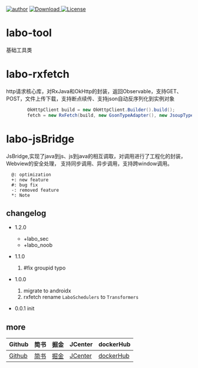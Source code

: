 [![author](https://img.shields.io/badge/author-hglf-blue.svg)](https://github.com/hotstu)
[![Download](https://api.bintray.com/packages/hglf/maven/labo_hglf/images/download.svg) ](https://bintray.com/hglf/maven/labo_hglf/_latestVersion)
[![License](https://img.shields.io/badge/License-Apache%202.0-blue.svg)](https://opensource.org/licenses/Apache-2.0)

# labo-tool
  基础工具类

# labo-rxfetch
   http请求核心库，对RxJava和OkHttp的封装，返回Observable，支持GET、POST，文件上传下载，支持断点续传、支持json自动反序列化到实例对象
   
   ```java
           OkHttpClient build = new OkHttpClient.Builder().build();
           fetch = new RxFetch(build, new GsonTypeAdapter(), new JsoupTypeAdapter());
   ```

# labo-jsBridge
  JsBridge,实现了java到js、js到java的相互调取，对调用进行了工程化的封装，Webview的安全处理，
  支持同步调用、异步调用，支持跨window调用。

```
  @: optimization
  +: new feature
  #: bug fix
  -: removed feature
  *: Note
```

## changelog
* 1.2.0
  * +labo_sec 
  * +labo_noob
* 1.1.0
    1. #fix groupid typo
* 1.0.0

    1. migrate to androidx
    2. rxfetch rename `LaboSchedulers` to `Transformers`


* 0.0.1
   init

## more

|Github|简书| 掘金|JCenter | dockerHub|
| -------------| ------------- |------------- |------------- |------------- |
| [Github](https://github.com/hotstu)| [简书](https://www.jianshu.com/u/ca2207af2001) | [掘金](https://juejin.im/user/5bee320651882516be2ebbfe) |[JCenter ](https://bintray.com/hglf/maven)      | [dockerHub](https://hub.docker.com/u/hglf)|

